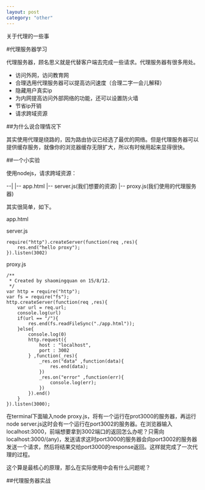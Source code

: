 ```yaml
---
layout: post
category: "other"
---
```


关于代理的一些事

#代理服务器学习

代理服务器，顾名思义就是代替客户端去完成一些请求。代理服务器有很多用处。

- 访问外网，访问教育网
- 合理选用代理服务器可以提高访问速度（合理二字一会儿解释）
- 隐藏用户真实ip
- 为内网提高访问外部网络的功能，还可以设置防火墙
- 节省ip开销
- 请求跨域资源

##为什么说合理情况下

其实使用代理是绕路的，因为路由协议已经选了最优的网络。但是代理服务器可以提供缓存服务，就像你的浏览器缓存无限扩大，所以有时候用起来显得很快。

##一个小实验

使用nodejs，请求跨域资源：

--|
  |-- app.html
  |-- server.js(我们想要的资源)
  |-- proxy.js(我们使用的代理服务器)

其实很简单，如下。

app.html



server.js

```
require("http").createServer(function(req ,res){
    res.end("hello proxy");
}).listen(3002)
```

proxy.js

```
/**
 * Created by shaomingquan on 15/8/12.
 */
var http = require("http");
var fs = require("fs");
http.createServer(function(req ,res){
    var url = req.url;
    console.log(url)
    if(url == "/"){
        res.end(fs.readFileSync("./app.html"));
    }else{
        console.log(0)
        http.request({
            host : "localhost",
            port : 3002
        } ,function(_res){
            _res.on("data" ,function(data){
                res.end(data);
            })
            _res.on("error" ,function(err){
                console.log(err);
            })
        }).end()
    }
}).listen(3000);
```

在terminal下面输入node proxy.js，将有一个运行在prot3000的服务器，再运行node server.js这时会有一个运行在port3002的服务器。在浏览器输入localhost:3000，前端想要拿到3002端口的返回怎么办呢？只需向localhost:3000/(any)，发送请求这时port3000的服务器会向port3002的服务器发送一个请求，然后将结果交给port3000的response返回。这样就完成了一次代理的过程。

这个算是最核心的原理，那么在实际使用中会有什么问题呢？

##代理服务器实战


